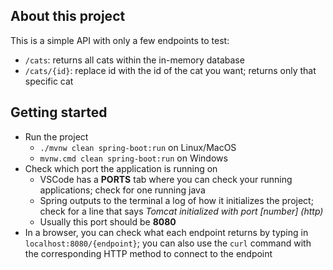 ## About this project
This is a simple API with only a few endpoints to test:
- `/cats`: returns all cats within the in-memory database
- `/cats/{id}`: replace id with the id of the cat you want; returns only that specific cat

## Getting started
- Run the project
  - `./mvnw clean spring-boot:run` on Linux/MacOS
  - `mvnw.cmd clean spring-boot:run` on Windows
- Check which port the application is running on
  - VSCode has a **PORTS** tab where you can check your running applications; check for one running java
  - Spring outputs to the terminal a log of how it initializes the project; check for a line that says *Tomcat initialized with port [number] (http)*
  - Usually this port should be **8080**
- In a browser, you can check what each endpoint returns by typing in `localhost:8080/{endpoint}`; you can also use the `curl` command with the corresponding HTTP method to connect to the endpoint
